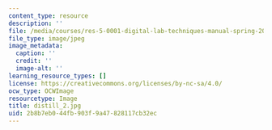 ```yaml
---
content_type: resource
description: ''
file: /media/courses/res-5-0001-digital-lab-techniques-manual-spring-2007/2b8b7eb044fb903f9a47828117cb32ec_distill_2.jpg
file_type: image/jpeg
image_metadata:
  caption: ''
  credit: ''
  image-alt: ''
learning_resource_types: []
license: https://creativecommons.org/licenses/by-nc-sa/4.0/
ocw_type: OCWImage
resourcetype: Image
title: distill_2.jpg
uid: 2b8b7eb0-44fb-903f-9a47-828117cb32ec
---
```

